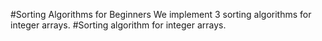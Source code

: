 #Sorting Algorithms for Beginners
We implement 3 sorting algorithms for integer arrays.
#Sorting algorithm for integer arrays.
